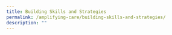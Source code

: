 ```yaml
---
title: Building Skills and Strategies
permalink: /amplifying-care/building-skills-and-strategies/
description: ""
---
```

